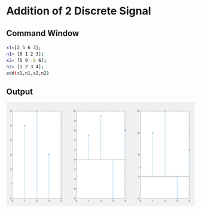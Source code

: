 # Addition of 2 Discrete Signal


## Command Window

```bash
x1=[2 5 6 3];
n1= [0 1 2 3];
x2= [5 9 -8 6];
n2= [1 2 3 4];
add(x1,n1,x2,n2)
```

## Output 
<img src='../img/add.png'>